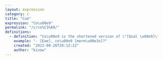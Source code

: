 ```yaml
---
layout: expression
category: c
title: "Coé"
expression: "Co\u00e9"
permalink: "/c/co%C3%A9/"
definitions:
  - definition: "Co\u00e9 is the shortened version of \"[Qual \u00e9]\". It is usually used in interrogative sentences."
    example: "- [Eae], co\u00e9 [merm\u00e3o]?"
    created: "2012-08-26T20:12:22"
    author: "kinow"
---
```

